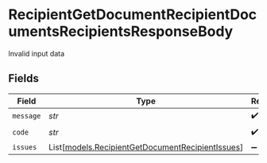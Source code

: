 # RecipientGetDocumentRecipientDocumentsRecipientsResponseBody

Invalid input data


## Fields

| Field                                                                                                | Type                                                                                                 | Required                                                                                             | Description                                                                                          |
| ---------------------------------------------------------------------------------------------------- | ---------------------------------------------------------------------------------------------------- | ---------------------------------------------------------------------------------------------------- | ---------------------------------------------------------------------------------------------------- |
| `message`                                                                                            | *str*                                                                                                | :heavy_check_mark:                                                                                   | N/A                                                                                                  |
| `code`                                                                                               | *str*                                                                                                | :heavy_check_mark:                                                                                   | N/A                                                                                                  |
| `issues`                                                                                             | List[[models.RecipientGetDocumentRecipientIssues](../models/recipientgetdocumentrecipientissues.md)] | :heavy_minus_sign:                                                                                   | N/A                                                                                                  |